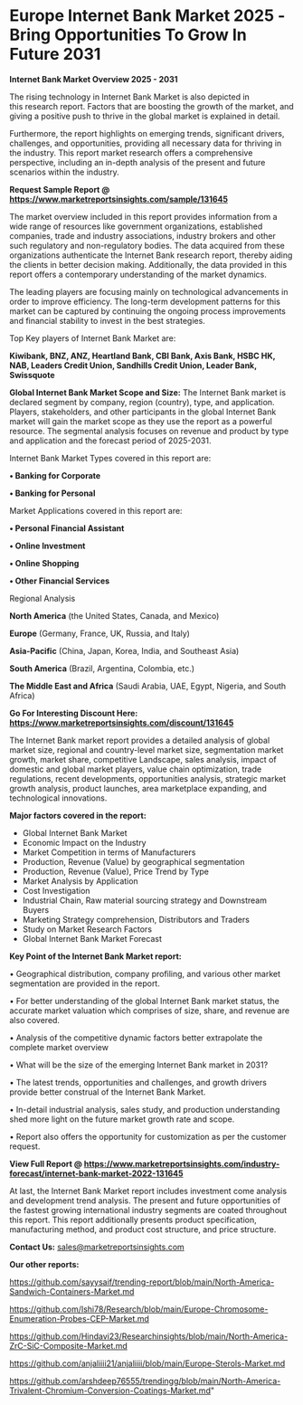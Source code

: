 # Europe Internet Bank Market 2025 -Bring Opportunities To Grow In Future 2031

<Strong> Internet Bank Market Overview 2025 - 2031</strong>

The rising technology in Internet Bank Market is also depicted in this research report. Factors that are boosting the growth of the market, and giving a positive push to thrive in the global market is explained in detail.

Furthermore, the report highlights on emerging trends, significant drivers, challenges, and opportunities, providing all necessary data for thriving in the industry. This report market research offers a comprehensive perspective, including an in-depth analysis of the present and future scenarios within the industry.

<strong>Request Sample Report @ <a href=https://www.marketreportsinsights.com/sample/131645>https://www.marketreportsinsights.com/sample/131645</a></strong>

The market overview included in this report provides information from a wide range of resources like government organizations, established companies, trade and industry associations, industry brokers and other such regulatory and non-regulatory bodies. The data acquired from these organizations authenticate the Internet Bank research report, thereby aiding the clients in better decision making. Additionally, the data provided in this report offers a contemporary understanding of the market dynamics.

The leading players are focusing mainly on technological advancements in order to improve efficiency. The long-term development patterns for this market can be captured by continuing the ongoing process improvements and financial stability to invest in the best strategies.

Top Key players of Internet Bank Market are:

<strong>Kiwibank, BNZ, ANZ, Heartland Bank, CBI Bank, Axis Bank, HSBC HK, NAB, Leaders Credit Union, Sandhills Credit Union, Leader Bank, Swissquote</strong>

<strong><b>Global Internet Bank Market Scope and Size:</b></strong>
The Internet Bank market is declared segment by company, region (country), type, and application. Players, stakeholders, and other participants in the global Internet Bank market will gain the market scope as they use the report as a powerful resource. The segmental analysis focuses on revenue and product by type and application and the forecast period of 2025-2031.

Internet Bank Market Types covered in this report are:

<strong>• Banking for Corporate

• Banking for Personal</strong>

Market Applications covered in this report are:

<strong>• Personal Financial Assistant

• Online Investment

• Online Shopping

• Other Financial Services</strong> 

Regional Analysis

<strong>North America</strong> (the United States, Canada, and Mexico)

<strong>Europe</strong> (Germany, France, UK, Russia, and Italy)

<strong>Asia-Pacific</strong> (China, Japan, Korea, India, and Southeast Asia)

<strong>South America</strong> (Brazil, Argentina, Colombia, etc.)

<strong>The Middle East and Africa</strong> (Saudi Arabia, UAE, Egypt, Nigeria, and South Africa)

<strong>Go For Interesting Discount Here: <a href=https://www.marketreportsinsights.com/discount/131645>https://www.marketreportsinsights.com/discount/131645</a></strong>

The Internet Bank market report provides a detailed analysis of global market size, regional and country-level market size, segmentation market growth, market share, competitive Landscape, sales analysis, impact of domestic and global market players, value chain optimization, trade regulations, recent developments, opportunities analysis, strategic market growth analysis, product launches, area marketplace expanding, and technological innovations.

<strong><b>Major factors covered in the report:</b></strong>
<ul>
  <li>Global Internet Bank Market </li>
  <li>Economic Impact on the Industry</li>
  <li>Market Competition in terms of Manufacturers</li>
  <li>Production, Revenue (Value) by geographical segmentation</li>
  <li>Production, Revenue (Value), Price Trend by Type</li>
  <li>Market Analysis by Application</li>
  <li>Cost Investigation</li>
  <li>Industrial Chain, Raw material sourcing strategy and Downstream Buyers</li>
  <li>Marketing Strategy comprehension, Distributors and Traders</li>
  <li>Study on Market Research Factors</li>
  <li>Global Internet Bank Market Forecast</li>
</ul>

<strong><b>Key Point of the Internet Bank Market report:</b></strong>

• Geographical distribution, company profiling, and various other market segmentation are provided in the report.

• For better understanding of the global Internet Bank market status, the accurate market valuation which comprises of size, share, and revenue are also covered.

• Analysis of the competitive dynamic factors better extrapolate the complete market overview

• What will be the size of the emerging Internet Bank market in 2031?

• The latest trends, opportunities and challenges, and growth drivers provide better construal of the Internet Bank Market.

• In-detail industrial analysis, sales study, and production understanding shed more light on the future market growth rate and scope.

• Report also offers the opportunity for customization as per the customer request.

<strong><b>View Full Report @ <a href=https://www.marketreportsinsights.com/industry-forecast/internet-bank-market-2022-131645>https://www.marketreportsinsights.com/industry-forecast/internet-bank-market-2022-131645</a></b></strong>


At last, the Internet Bank Market report includes investment come analysis and development trend analysis. The present and future opportunities of the fastest growing international industry segments are coated throughout this report. This report additionally presents product specification, manufacturing method, and product cost structure, and price structure.

<strong>Contact Us:</strong>
sales@marketreportsinsights.com

<strong>Our other reports:</strong>

<a href=https://github.com/sayysaif/trending-report/blob/main/North-America-Sandwich-Containers-Market.md>https://github.com/sayysaif/trending-report/blob/main/North-America-Sandwich-Containers-Market.md</a>

<a href=https://github.com/Ishi78/Research/blob/main/Europe-Chromosome-Enumeration-Probes-CEP-Market.md>https://github.com/Ishi78/Research/blob/main/Europe-Chromosome-Enumeration-Probes-CEP-Market.md</a>

<a href=https://github.com/Hindavi23/Researchinsights/blob/main/North-America-ZrC-SiC-Composite-Market.md>https://github.com/Hindavi23/Researchinsights/blob/main/North-America-ZrC-SiC-Composite-Market.md</a>

<a href=https://github.com/anjaliiii21/anjaliiii/blob/main/Europe-Sterols-Market.md>https://github.com/anjaliiii21/anjaliiii/blob/main/Europe-Sterols-Market.md</a>

<a href=https://github.com/arshdeep76555/trendingg/blob/main/North-America-Trivalent-Chromium-Conversion-Coatings-Market.md>https://github.com/arshdeep76555/trendingg/blob/main/North-America-Trivalent-Chromium-Conversion-Coatings-Market.md</a>"
